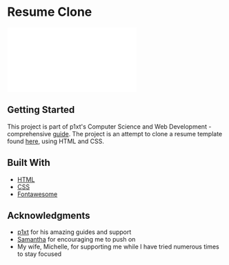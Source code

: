 # Resume Clone

![Preview Image](/assets/images/preview.html)

## Getting Started

This project is part of p1xt's Computer Science and Web Development - comprehensive [guide](https://github.com/ckirby5/p1xt-guides/blob/master/cs-wd.md). The project is an attempt to clone a resume template found [here](https://creativemarket.com/ikonome/686585-Material-Resume-Blue/screenshots#screenshot2), using HTML and CSS.

## Built With

- [HTML](https://developer.mozilla.org/en-US/docs/Web/Guide/HTML/HTML5)
- [CSS](https://developer.mozilla.org/en-US/docs/Web/CSS)
- [Fontawesome](fontawesome.com)

## Acknowledgments

- [p1xt](https://github.com/P1xt) for his amazing guides and support
- [Samantha](https://github.com/cutelittlecow) for encouraging me to push on
- My wife, Michelle, for supporting me while I have tried numerous times to stay focused